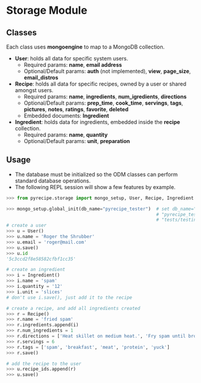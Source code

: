 # Storage Module
## Classes
Each class uses **mongoengine** to map to a MongoDB collection.
- **User**: holds all data for specific system users.
    - Required params: **name**, **email address**
    - Optional/Default params: **auth** (not implemented), **view**, **page_size**, **email_distros**
- **Recipe**: holds all data for specific recipes, owned by a user or shared amongst users.
    - Required params: **name**, **ingredients**, **num_igredients**, **directions**
    - Optional/Default params: **prep_time**, **cook_time**, **servings**, **tags**, **pictures**, **notes**, **ratings**, **favorite**, **deleted**
    - Embedded documents: **Ingredient**
- **Ingredient**: holds data for ingredients, embedded inside the **recipe** collection.
    - Required params: **name**, **quantity**
    - Optional/Default params: **unit**, **preparation**
    
## Usage
- The database must be initialized so the ODM classes can perform standard database operations.
- The following REPL session will show a few features by example.

```python
>>> from pyrecipe.storage import mongo_setup, User, Recipe, Ingredient

>>> mongo_setup.global_init(db_name="pyrecipe_tester")  # set db_name="pyrecipe" for actual use
                                                        # "pyrecipe_tester" db found in sourcecode
                                                        # "tests/testing_db/mongodb/" directory
# create a user                                                        
>>> u = User()
>>> u.name = 'Roger the Shrubber'
>>> u.email = 'roger@mail.com'
>>> u.save()
>>> u.id
'5c3ccd2f8e58582cfbf1cc35'

# create an ingredient
>>> i = Ingredient()
>>> i.name = 'spam'
>>> i.quantity = '12'
>>> i.unit = 'slices'
# don't use i.save(), just add it to the recipe

# create a recipe, and add all ingredients created
>>> r = Recipe()
>>> r.name = 'fried spam'
>>> r.ingredients.append(i)
>>> r.num_ingredients = 1
>>> r.directions = ['Heat skillet on medium heat.', 'Fry spam until brown.', 'Serve warm.']
>>> r.servings = 6
>>> r.tags = ['spam', 'breakfast', 'meat', 'protein', 'yuck']
>>> r.save()

# add the recipe to the user
>>> u.recipe_ids.append(r)
>>> u.save()
```

